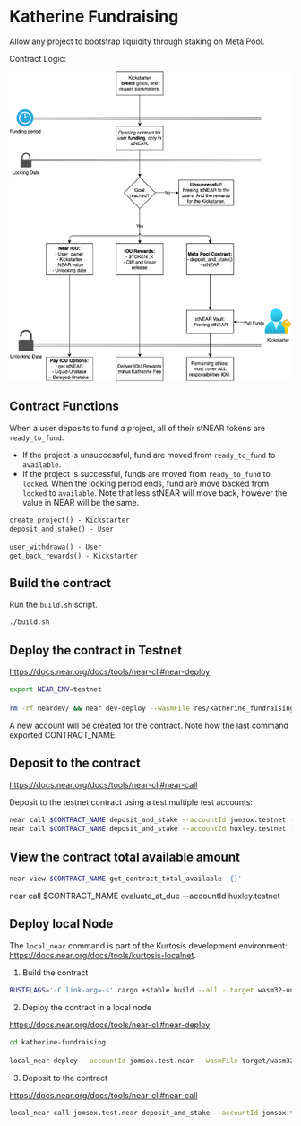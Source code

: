 # Katherine Fundraising

Allow any project to bootstrap liquidity through staking on Meta Pool.

Contract Logic:

![Katherine Contract Logic](media/logic.png)

## Contract Functions

When a user deposits to fund a project, all of their stNEAR tokens are `ready_to_fund`.

- If the project is unsuccessful, fund are moved from `ready_to_fund` to `available`.
- If the project is successful, funds are moved from `ready_to_fund` to `locked`. When the locking period ends, fund are move backed from `locked` to `available`. Note that less stNEAR will move back, however the value in NEAR will be the same.


```text
create_project() - Kickstarter
deposit_and_stake() - User

user_withdrawa() - User
get_back_rewards() - Kickstarter
```


## Build the contract

Run the `build.sh` script.

```sh
./build.sh
```

## Deploy the contract in Testnet

https://docs.near.org/docs/tools/near-cli#near-deploy

```sh
export NEAR_ENV=testnet

rm -rf neardev/ && near dev-deploy --wasmFile res/katherine_fundraising.wasm --initFunction new --initArgs '{"owner_id": "jomsox.testnet", "staking_goal": 10}' && export $(grep -v '^#' neardev/dev-account.env | xargs)
```

A new account will be created for the contract. Note how the last command exported CONTRACT_NAME.

## Deposit to the contract

https://docs.near.org/docs/tools/near-cli#near-call

Deposit to the testnet contract using a test multiple test accounts:

```sh
near call $CONTRACT_NAME deposit_and_stake --accountId jomsox.testnet --deposit 2
near call $CONTRACT_NAME deposit_and_stake --accountId huxley.testnet --deposit 11 
```

## View the contract total available amount

```sh
near view $CONTRACT_NAME get_contract_total_available '{}'
```


near call $CONTRACT_NAME evaluate_at_due --accountId huxley.testnet 


## Deploy local Node

The `local_near` command is part of the Kurtosis development environment: https://docs.near.org/docs/tools/kurtosis-localnet.

1. Build the contract

```sh
RUSTFLAGS='-C link-arg=-s' cargo +stable build --all --target wasm32-unknown-unknown --release
```

2. Deploy the contract in a local node

https://docs.near.org/docs/tools/near-cli#near-deploy

```sh
cd katherine-fundraising

local_near deploy --accountId jomsox.test.near --wasmFile target/wasm32-unknown-unknown/release/katherine_fundraising.wasm --initFunction new --initArgs '{"owner_id": "jomsox.test.near", "staking_goal": 10000}'
```

3. Deposit to the contract

https://docs.near.org/docs/tools/near-cli#near-call

```sh
local_near call jomsox.test.near deposit_and_stake --accountId jomsox.test.near --deposit 2
```